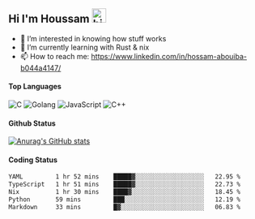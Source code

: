 ## Hi I'm Houssam <img src="https://user-images.githubusercontent.com/1303154/88677602-1635ba80-d120-11ea-84d8-d263ba5fc3c0.gif" width="28px" alt="hi">

- 👀 I’m interested in knowing how stuff works
- 🔭 I’m currently learning with Rust & nix
- 📫 How to reach me: https://www.linkedin.com/in/hossam-abouiba-b044a4147/

#### Top Languages

![C](https://img.shields.io/badge/c-%2300599C.svg?style=for-the-badge&logo=c&logoColor=white)
![Golang](https://img.shields.io/badge/go-blue?style=for-the-badge&logo=Goland)
![JavaScript](https://img.shields.io/badge/javascript-%23323330.svg?style=for-the-badge&logo=javascript&logoColor=%23F7DF1E)
![C++](https://img.shields.io/badge/C%2B%2B-blue?style=for-the-badge&logo=C%2B%2B)


#### Github Status
[![Anurag's GitHub stats](https://github-readme-stats.vercel.app/api?username=0xhoussam&theme=tokyonight)](https://github.com/anuraghazra/github-readme-stats)

#### Coding Status
<!--START_SECTION:waka-->

```txt
YAML         1 hr 52 mins    █████▓░░░░░░░░░░░░░░░░░░░   22.95 %
TypeScript   1 hr 51 mins    █████▓░░░░░░░░░░░░░░░░░░░   22.73 %
Nix          1 hr 30 mins    ████▓░░░░░░░░░░░░░░░░░░░░   18.45 %
Python       59 mins         ███░░░░░░░░░░░░░░░░░░░░░░   12.19 %
Markdown     33 mins         █▓░░░░░░░░░░░░░░░░░░░░░░░   06.83 %
```

<!--END_SECTION:waka-->
